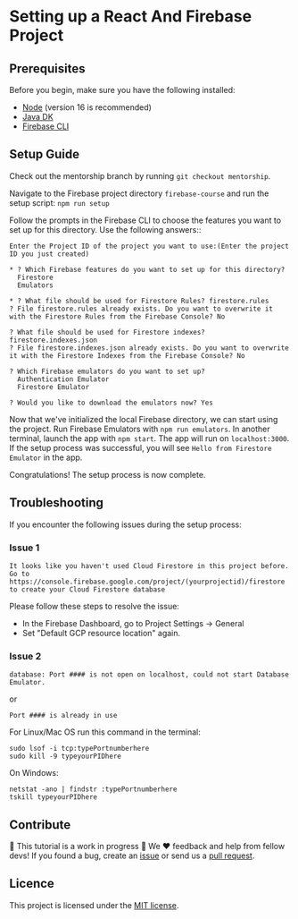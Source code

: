 # Setting up a React And Firebase Project

## Prerequisites

Before you begin, make sure you have the following installed:

- [Node](https://nodejs.org/en/) (version 16 is recommended)
- [Java DK](https://docs.oracle.com/en/java/javase/16/install/overview-jdk-installation.html#GUID-8677A77F-231A-40F7-98B9-1FD0B48C346A)
- [Firebase CLI](https://github.com/firebase/firebase-tools)

## Setup Guide

Check out the mentorship branch by running `git checkout mentorship`.

Navigate to the Firebase project directory `firebase-course` and run the setup script: `npm run setup`

Follow the prompts in the Firebase CLI to choose the features you want to set up for this directory. Use the following answers::

```
Enter the Project ID of the project you want to use:(Enter the project ID you just created)

* ? Which Firebase features do you want to set up for this directory?
  Firestore
  Emulators

* ? What file should be used for Firestore Rules? firestore.rules
? File firestore.rules already exists. Do you want to overwrite it with the Firestore Rules from the Firebase Console? No

? What file should be used for Firestore indexes? firestore.indexes.json
? File firestore.indexes.json already exists. Do you want to overwrite it with the Firestore Indexes from the Firebase Console? No

? Which Firebase emulators do you want to set up?
  Authentication Emulator
  Firestore Emulator

? Would you like to download the emulators now? Yes
```

Now that we've initialized the local Firebase directory, we can start using the project. Run Firebase Emulators with `npm run emulators`.
In another terminal, launch the app with `npm start`. The app will run on `localhost:3000`.
If the setup process was successful, you will see `Hello from Firestore Emulator` in the app.

Congratulations! The setup process is now complete.

## Troubleshooting

If you encounter the following issues during the setup process:

### Issue 1

```
It looks like you haven't used Cloud Firestore in this project before. 
Go to https://console.firebase.google.com/project/(yourprojectid)/firestore to create your Cloud Firestore database
```

Please follow these steps to resolve the issue:

- In the Firebase Dashboard, go to Project Settings -> General
- Set "Default GCP resource location" again.

### Issue 2

```
database: Port #### is not open on localhost, could not start Database Emulator.
```
or
```
Port #### is already in use 
```

For Linux/Mac OS run this command in the terminal:

```
sudo lsof -i tcp:typePortnumberhere
sudo kill -9 typeyourPIDhere
```

On Windows:

```
netstat -ano | findstr :typePortnumberhere
tskill typeyourPIDhere
```

## Contribute

🚧 This tutorial is a work in progress 🚧 We ❤️ feedback and help from fellow devs! If you found a bug, create an [issue](https://github.com/codebusters-ca/firebase-course/issues/new?labels=bug) or send us a [pull request](https://github.com/codebusters-ca/firebase-course/compare).

## Licence

This project is licensed under the [MIT license](https://github.com/codebusters-ca/firebase-course/blob/main/LICENSE).
